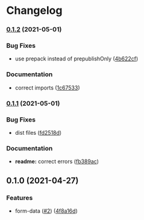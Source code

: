 # Changelog

### [0.1.2](https://www.github.com/typescord/famfor/compare/v0.1.1...v0.1.2) (2021-05-01)


### Bug Fixes

* use prepack instead of prepublishOnly ([4b622cf](https://www.github.com/typescord/famfor/commit/4b622cf4aaafcc46c860dc18e1e2e588f7267e96))


### Documentation

* correct imports ([1c67533](https://www.github.com/typescord/famfor/commit/1c67533d08b8b0ecdac2e40b111d909451585978))

### [0.1.1](https://www.github.com/typescord/famfor/compare/v0.1.0...v0.1.1) (2021-05-01)


### Bug Fixes

* dist files ([fd2518d](https://www.github.com/typescord/famfor/commit/fd2518d874e8b127d2eadad53be799e03d078f92))


### Documentation

* **readme:** correct errors ([fb389ac](https://www.github.com/typescord/famfor/commit/fb389ac1f77cf218335b19a53d83da09f2512796))

## 0.1.0 (2021-04-27)


### Features

* form-data ([#2](https://www.github.com/typescord/famfor/issues/2)) ([4f8a16d](https://www.github.com/typescord/famfor/commit/4f8a16d3c7bc34bd5f104d261dc0fab64e701e54))
